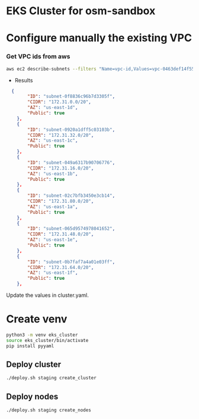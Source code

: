 # EKS Cluster for osm-sandbox

# Configure manually the existing VPC

### Get VPC ids from aws 

```sh
aws ec2 describe-subnets --filters "Name=vpc-id,Values=vpc-0463def14f555a7ed" --query "Subnets[*].{ID:SubnetId,CIDR:CidrBlock,AZ:AvailabilityZone,Public:MapPublicIpOnLaunch}"
```

- Results

```json
  {
        "ID": "subnet-0f8836c96b7d3305f",
        "CIDR": "172.31.0.0/20",
        "AZ": "us-east-1d",
        "Public": true
    },
    {
        "ID": "subnet-0920a1dff5c03103b",
        "CIDR": "172.31.32.0/20",
        "AZ": "us-east-1c",
        "Public": true
    },
    {
        "ID": "subnet-049a6317b90706776",
        "CIDR": "172.31.16.0/20",
        "AZ": "us-east-1b",
        "Public": true
    },
    {
        "ID": "subnet-02c7bfb3450e3cb14",
        "CIDR": "172.31.80.0/20",
        "AZ": "us-east-1a",
        "Public": true
    },
    {
        "ID": "subnet-065d9574978041652",
        "CIDR": "172.31.48.0/20",
        "AZ": "us-east-1e",
        "Public": true
    },
    {
        "ID": "subnet-0b7faf7a4a01e03ff",
        "CIDR": "172.31.64.0/20",
        "AZ": "us-east-1f",
        "Public": true
    },
```
Update the values in cluster.yaml.


# Create venv 

```sh
python3 -m venv eks_cluster
source eks_cluster/bin/activate
pip install pyyaml
```

## Deploy  cluster

```sh
./deploy.sh staging create_cluster
```

## Deploy nodes

```sh
./deploy.sh staging create_nodes
```

